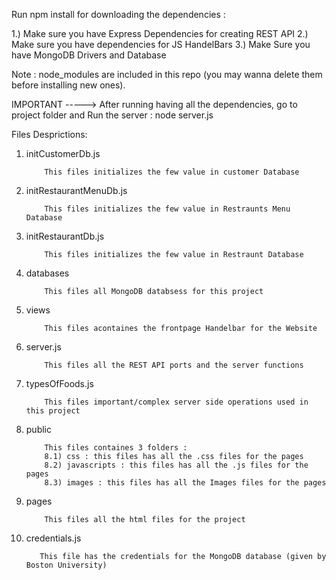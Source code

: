 Run npm install for downloading the dependencies : 

1.) Make sure you have Express Dependencies for creating REST API
2.) Make sure you have dependencies for JS HandelBars
3.) Make Sure you have MongoDB Drivers and Database

Note : node_modules are included in this repo (you may wanna delete them before installing new ones).



IMPORTANT ----->  After running having all the dependencies, go to project folder and Run the server : 
         node server.js


Files Desprictions:

 1) initCustomerDb.js  

            This files initializes the few value in customer Database

 2) initRestaurantMenuDb.js  

            This files initializes the few value in Restraunts Menu Database

 3) initRestaurantDb.js  

            This files initializes the few value in Restraunt Database

 4) databases

            This files all MongoDB databsess for this project
 5) views

            This files acontaines the frontpage Handelbar for the Website

 6) server.js

            This files all the REST API ports and the server functions

 7) typesOfFoods.js

            This files important/complex server side operations used in this project  

 8) public

            This files containes 3 folders : 
            8.1) css : this files has all the .css files for the pages
            8.2) javascripts : this files has all the .js files for the pages
            8.3) images : this files has all the Images files for the pages

 9) pages

            This files all the html files for the project 


 10) credentials.js

            This file has the credentials for the MongoDB database (given by Boston University) 


      
